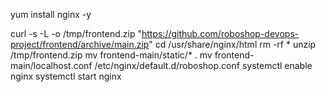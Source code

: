 
yum install nginx -y
 
curl -s -L -o /tmp/frontend.zip "https://github.com/roboshop-devops-project/frontend/archive/main.zip"
 cd /usr/share/nginx/html 
 rm -rf *
 unzip /tmp/frontend.zip
 mv frontend-main/static/* .
 mv frontend-main/localhost.conf /etc/nginx/default.d/roboshop.conf
systemctl enable nginx
systemctl start nginx